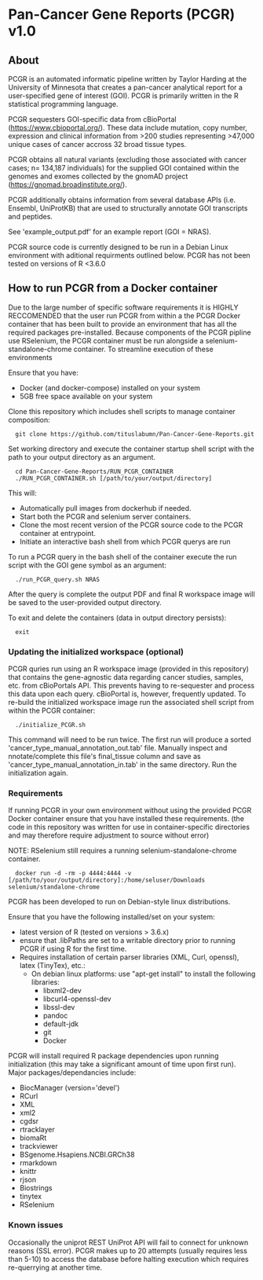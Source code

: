 # Pan-Cancer Gene Reports (PCGR) v1.0

## About 
PCGR is an automated informatic pipeline written by Taylor Harding at the University of Minnesota that creates a pan-cancer analytical report for a user-specified gene of interest (GOI). PCGR is primarily written in the R statistical programming language.  

PCGR sequesters GOI-specific data from cBioPortal (https://www.cbioportal.org/). These data include mutation, copy number, expression and clinical information from >200 studies representing >47,000 unique cases of cancer accross 32 broad tissue types. 

PCGR obtains all natural variants (excluding those associated with cancer cases; n= 134,187 individuals) for the supplied GOI contained within the genomes and exomes collected by the gnomAD project (https://gnomad.broadinstitute.org/). 

PCGR additionally obtains information from several database APIs (i.e. Ensembl, UniProtKB) that are used to structurally annotate GOI transcripts and peptides.

See 'example_output.pdf' for an example report (GOI = NRAS).  

PCGR source code is currently designed to be run in a Debian Linux environment with aditional requirments outlined below. PCGR has not been tested on versions of R <3.6.0  

## How to run PCGR from a Docker container
Due to the large number of specific software requirements it is HIGHLY RECCOMENDED that the user run PCGR from within a the PCGR Docker container that has been built to provide an environment that has all the required packages pre-installed. Because components of the PCGR pipline use RSelenium, the PCGR container must be run alongside a selenium-standalone-chrome container. To streamline execution of these environments 

Ensure that you have:
* Docker (and docker-compose) installed on your system
* 5GB free space available on your system

Clone this repository which includes shell scripts to manage container composition:

```{bash eval=FALSE}
  git clone https://github.com/tituslabumn/Pan-Cancer-Gene-Reports.git
```

Set working directory and execute the container startup shell script with the path to your output directory as an argument. 


```{bash eval=FALSE}
  cd Pan-Cancer-Gene-Reports/RUN_PCGR_CONTAINER
  ./RUN_PCGR_CONTAINER.sh [/path/to/your/output/directory]
```

This will:
* Automatically pull images from dockerhub if needed.
* Start both the PCGR and selenium server containers.
* Clone the most recent version of the PCGR source code to the PCGR container at entrypoint.
* Initiate an interactive bash shell from which PCGR querys are run


To run a PCGR query in the bash shell of the container execute the run script with the GOI gene symbol as an argument:

```{bash eval=FALSE}
  ./run_PCGR_query.sh NRAS
```

After the query is complete the output PDF and final R workspace image will be saved to the user-provided output directory.  

To exit and delete the containers (data in output directory persists):

```{bash eval=FALSE}
  exit
```

### Updating the initialized workspace (optional)
PCGR quries run using an R workspace image (provided in this repository) that contains the gene-agnostic data regarding cancer studies, samples, etc. from cBioPortals API. This prevents having to re-sequester and process this data upon each query. cBioPortal is, however, frequently updated. To re-build the initialized workspace image run the associated shell script from within the PCGR container:

```{bash eval=FALSE}
  ./initialize_PCGR.sh
```

This command will need to be run twice. 
The first run will produce a sorted 'cancer_type_manual_annotation_out.tab' file. Manually inspect and nnotate/complete this file's final_tissue column and save as 'cancer_type_manual_annotation_in.tab' in the same directory. Run the initialization again.

### Requirements
If running PCGR in your own environment without using the provided PCGR Docker container ensure that you have installed these requirements. (the code in this repository was written for use in container-specific directories and may therefore require adjustment to source without error)

NOTE: RSelenium still requires a running selenium-standalone-chrome container.

```{bash eval=FALSE}
  docker run -d -rm -p 4444:4444 -v [/path/to/your/output/directory]:/home/seluser/Downloads selenium/standalone-chrome
```

PCGR has been developed to run on Debian-style linux distributions.

Ensure that you have the following installed/set on your system:
* latest version of R (tested on versions > 3.6.x) 
* ensure that .libPaths are set to a writable directory prior to running PCGR if using R for the first time.
* Requires installation of certain parser libraries (XML, Curl, openssl), latex (TinyTex), etc.:
  - On debian linux platforms: use "apt-get install" to install the following libraries:
      - libxml2-dev
      - libcurl4-openssl-dev
      - libssl-dev
      - pandoc
      - default-jdk
      - git
      - Docker
    
PCGR will install required R package dependencies upon running initialization (this may take a significant amount of time upon first run). 
Major packages/dependancies include:
- BiocManager (version='devel')
- RCurl
- XML
- xml2
- cgdsr
- rtracklayer
- biomaRt
- trackviewer
- BSgenome.Hsapiens.NCBI.GRCh38
- rmarkdown
- knittr
- rjson
- Biostrings
- tinytex
- RSelenium

### Known issues
Occasionally the uniprot REST UniProt API will fail to connect for unknown reasons (SSL error). PCGR makes up to 20 attempts (usually requires less than 5-10) to access the database before halting execution which requires re-querrying at another time. 



